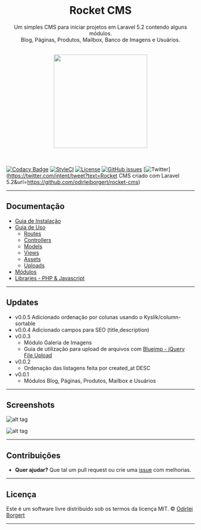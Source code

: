 <div align="center">
	<h1>Rocket CMS</h1>
	<p>
		Um simples CMS para iniciar projetos em Laravel 5.2 contendo alguns módulos. <br>
		Blog, Páginas, Produtos,  Mailbox, Banco de Imagens e Usuários.
	</p>
	<br>
	<img src="http://i.imgur.com/uDYYTwS.png" width="250px">
	<br>
	<br>
	<br>
</div>

[![Codacy Badge](https://api.codacy.com/project/badge/Grade/ad3c062e22ba4c25b8017041b619e217)](https://www.codacy.com/app/odirleiborgert/rocket-planet?utm_source=github.com&amp;utm_medium=referral&amp;utm_content=odirleiborgert/rocket-planet&amp;utm_campaign=Badge_Grade) [![StyleCI](https://styleci.io/repos/60208254/shield?branch=master)](https://styleci.io/repos/60208254) [![License](https://img.shields.io/badge/License-MIT-orange.svg)](https://opensource.org/licenses/MIT) [![GitHub issues](https://img.shields.io/github/issues/odirleiborgert/rocket-cms.svg)](https://github.com/odirleiborgert/rocket-cms/issues) [![Twitter](https://img.shields.io/twitter/url/https/github.com/odirleiborgert/rocket-cms.svg?style=social)](https://twitter.com/intent/tweet?text=Rocket CMS criado com Laravel 5.2&url=https://github.com/odirleiborgert/rocket-cms)


-----

## Documentação

* [Guia de Instalação](docs/installation.md)
* [Guia de Uso](docs/usage.md)
	* [Routes](docs/usage.md#routes)
	* [Controllers](docs/usage.md#controllers)
	* [Models](docs/usage.md#models)
	* [Views](docs/usage.md#views)
	* [Assets](docs/usage.md#assets)
	* [Uploads](docs/uploads.md)
* [Módulos](docs/modules.md)
* [Libraries - PHP & Javascript](docs/libraries.md)

-----
<a name="updates"></a>
## Updates

* v0.0.5
	Adicionado ordenação por colunas usando o Kyslik/column-sortable
* v0.0.4
	Adicionado campos para SEO (title,description)
* v0.0.3
	* Módulo Galeria de Imagens
	* Guia de utilização para upload de arquivos com [Blueimp - jQuery File Upload](https://github.com/blueimp/jQuery-File-Upload)
* v0.0.2
	* Ordenação das listagens feita por created_at DESC
* v0.0.1
	* Módulos Blog, Páginas, Produtos, Mailbox e Usuários


-----
<a name="screenshots"></a>
## Screenshots

![alt tag](http://i.imgur.com/Ox6vGP1.png)

![alt tag](http://i.imgur.com/dQQKLzM.png)


-----
<a name="contribuicoes"></a>
## Contribuições
- **Quer ajudar?** Que tal um pull request ou crie uma [issue](https://github.com/odirleiborgert/rocket-cms/issues) com melhorias.


-----
<a name="licenca"></a>
## Licença

Este é um software livre distribuído sob os termos da licença MIT. © 
[Odirlei Borgert](http://www.odirleiborgert.com.br)

-----
